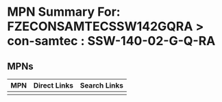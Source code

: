 



# MPN Summary For: FZECONSAMTECSSW142GQRA > con-samtec : SSW-140-02-G-Q-RA

## MPNs
  

|MPN|Direct Links|Search Links|
| :--- | :--- | :--- |
||||
